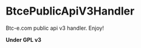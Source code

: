BtcePublicApiV3Handler
======================

Btc-e.com public api v3 handler. Enjoy!

<b>Under GPL v3</b>
